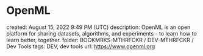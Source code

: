 # OpenML

created: August 15, 2022 9:49 PM (UTC)
description: OpenML is an open platform for sharing datasets, algorithms, and experiments - to learn how to learn better, together.
folder: BOOKMRKS-MTHRFCKR / DEV-MTHRFCKR / Dev Tools
tags: DEV, dev tools
url: https://www.openml.org